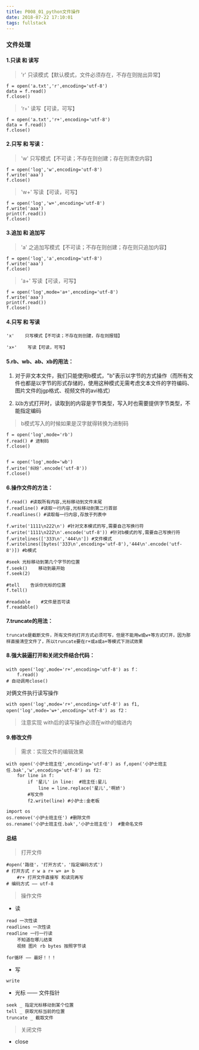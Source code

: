 ```yaml
---
title: P008_01_python文件操作
date: 2018-07-22 17:10:01
tags: fullstack
---
```


### 文件处理

#### 1.只读 和 读写

> 'r' 只读模式【默认模式，文件必须存在，不存在则抛出异常】 

```
f = open('a.txt','r',encoding='utf-8')
data = f.read()
f.close()
```

> ‘r+' 读写【可读，可写】

```
f = open('a.txt','r+',encoding='utf-8')
data = f.read()
f.close()
```

#### 2.只写 和 写读：

> 'w' 只写模式【不可读；不存在则创建；存在则清空内容】

```
f = open('log','w',encoding='utf-8')
f.write('aaa')
f.close()
```

> 'w+' 写读【可读，可写】

```
f = open('log','w+',encoding='utf-8')
f.write('aaa')
print(f.read())
f.close()
```

#### 3.追加 和 追加写

> 'a' 之追加写模式【不可读；不存在则创建；存在则只追加内容】

```
f = open('log','a',encoding='utf-8')
f.write('aaa')
f.close()
```

> 'a+' 写读【可读，可写】

```
f = open('log',mode='a+',encoding='utf-8')
f.write('aaa')
print(f.read())
f.close()
```

#### 4.只写 和 写读

```
'x'    只写模式【不可读；不存在则创建，存在则报错】

'x+'    写读【可读，可写】
```

#### 5.rb、wb、ab、xb的用法：

1. 对于非文本文件，我们只能使用b模式，"b"表示以字节的方式操作（而所有文件也都是以字节的形式存储的，使用这种模式无需考虑文本文件的字符编码、图片文件的jgp格式、视频文件的avi格式）

2. 以b方式打开时，读取到的内容是字节类型，写入时也需要提供字节类型，不能指定编码

> b模式写入的时候如果是汉字就得转换为进制码

```
f = open('log',mode='rb')
f.read() # 进制码
f.close()


f = open('log',mode='wb')
f.write('纠纷'.encode('utf-8'))
f.close()
```

#### 6.操作文件的方法：

```
f.read() #读取所有内容,光标移动到文件末尾
f.readline() #读取一行内容,光标移动到第二行首部
f.readlines() #读取每一行内容,存放于列表中

f.write('1111\n222\n') #针对文本模式的写,需要自己写换行符
f.write('1111\n222\n'.encode('utf-8')) #针对b模式的写,需要自己写换行符
f.writelines(['333\n','444\n']) #文件模式
f.writelines([bytes('333\n',encoding='utf-8'),'444\n'.encode('utf-8')]) #b模式

#seek 光标移动到第几个字节的位置
f.seek()    移动到最开始
f.seek(2)   

#tell    告诉你光标的位置
f.tell()

#readable    #文件是否可读
f.readable()
```

#### 7.truncate的用法：

```
truncate是截断文件，所有文件的打开方式必须可写，但是不能用w或w+等方式打开，因为那样直接清空文件了，所以truncate要在r+或a或a+等模式下测试效果
```

#### 8.强大装逼打开和关闭文件结合代码：

```
with open('log',mode='r+',encoding='utf-8') as f：
    f.read()
# 自动调用close()
```

对俩文件执行读写操作

```
with open('log',mode='r+',encoding='utf-8') as f1, open('log',mode='w+',encoding='utf-8') as f2：
```

> 注意实现 with后的读写操作必须在with的缩进内


#### 9.修改文件

> 需求：实现文件的编辑效果

```
with open('小护士班主任',encoding='utf-8') as f,open('小护士班主任.bak','w',encoding='utf-8') as f2:
    for line in f:
        if '星儿' in line:  #班主任:星儿
            line = line.replace('星儿','啊娇')
        #写文件
        f2.write(line) #小护士:金老板

import os
os.remove('小护士班主任') #删除文件
os.rename('小护士班主任.bak','小护士班主任')  #重命名文件
```

#### 总结

> 打开文件

```
#open('路径'，'打开方式'，'指定编码方式')
# 打开方式 r w a r+ w+ a+ b
    #r+ 打开文件直接写 和读完再写
# 编码方式 —— utf-8
```

> 操作文件


- 读

```
read 一次性读
readlines 一次性读
readline 一行一行读
    不知道在哪儿结束
    视频 图片 rb bytes 按照字节读
    
for循环 —— 最好！！！
```

- 写

```
write
```

- 光标 —— 文件指针

```
seek _ 指定光标移动到某个位置
tell _ 获取光标当前的位置
truncate _ 截取文件
```

> 关闭文件

- close